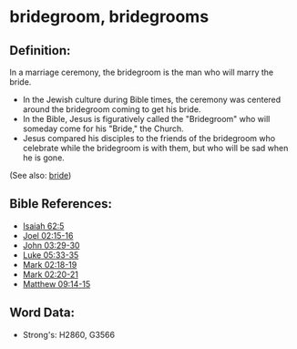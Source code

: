 # bridegroom, bridegrooms #

## Definition: ##

In a marriage ceremony, the bridegroom is the man who will marry the bride.

* In the Jewish culture during Bible times, the ceremony was centered around the bridegroom coming to get his bride.
* In the Bible, Jesus is figuratively called the "Bridegroom" who will someday come for his "Bride," the Church.
* Jesus compared his disciples to the friends of the bridegroom who celebrate while the bridegroom is with them, but who will be sad when he is gone.

(See also: [bride](../other/bride.md))

## Bible References: ##

* [Isaiah 62:5](rc://en/tn/help/isa/62/05)
* [Joel 02:15-16](rc://en/tn/help/jol/02/15)
* [John 03:29-30](rc://en/tn/help/jhn/03/29)
* [Luke 05:33-35](rc://en/tn/help/luk/05/33)
* [Mark 02:18-19](rc://en/tn/help/mrk/02/18)
* [Mark 02:20-21](rc://en/tn/help/mrk/02/20)
* [Matthew 09:14-15](rc://en/tn/help/mat/09/14)

## Word Data: ##

* Strong's: H2860, G3566
